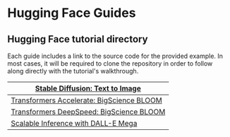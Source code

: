 # Hugging Face Guides

## Hugging Face tutorial directory

Each guide includes a link to the source code for the provided example. In most cases, it will be required to clone the repository in order to follow along directly with the tutorial's walkthrough.

| [Stable Diffusion: Text to Image](pytorch-hugging-face-diffusers-stable-diffusion-text-to-image.md) |
| --------------------------------------------------------------------------------------------------- |
| [Transformers Accelerate: BigScience BLOOM](pytorch-hugging-face-transformers-bigscience-bloom.md)  |
| [Transformers DeepSpeed: BigScience BLOOM](pytorch-hugging-face-transformers-bigscience-bloom-1.md) |
| [Scalable Inference with DALL-E Mega](jax-dall-e-mini-mega.md)                                      |
